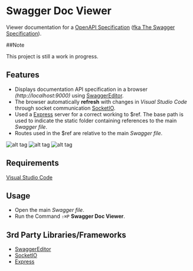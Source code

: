 # Swagger Doc Viewer

Viewer documentation for a [OpenAPI Specification](https://github.com/OAI/OpenAPI-Specification) ([fka The Swagger Specification](http://swagger.io/specification/)).

##Note

This project is still a work in progress.

## Features

* Displays documentation API specification in a browser *(http://localhost:9000)* using [SwaggerEditor](https://github.com/swagger-api/swagger-editor).
* The browser automatically **refresh** with changes in *Visual Studio Code* through socket communication [SocketIO](http://socket.io/).
* Used a [Express](http://expressjs.com/) server for a correct working to $ref. The base path is used to indicate the static folder containing references to the main *Swagger file*.
* Routes used in the $ref are relative to the main *Swagger file*.

![alt tag](https://raw.githubusercontent.com/mimarec/swagger-doc-viewer/master/images/example1.png)
![alt tag](https://raw.githubusercontent.com/mimarec/swagger-doc-viewer/master/images/example2.png)
![alt tag](https://raw.githubusercontent.com/mimarec/swagger-doc-viewer/master/images/example3.png)

## Requirements

[Visual Studio Code](https://code.visualstudio.com)

## Usage

* Open the main *Swagger file*.
* Run the Command `⇧⌘P` **Swagger Doc Viewer**.

## 3rd Party Libraries/Frameworks

* [SwaggerEditor](https://github.com/swagger-api/swagger-editor)
* [SocketIO](http://socket.io/)
* [Express](http://expressjs.com/)
